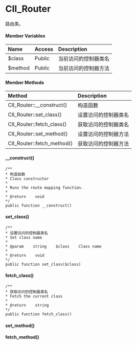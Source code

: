 # CII\_Router

路由类。

#### Member Variables

| Name | Access | Description |
| :--- | :--- | :--- |
| $class | Public | 当前访问的控制器类名 |
| $method | Public | 当前访问的控制器方法 |

#### Member Methods

| Method | Description |
| :--- | :--- |
| CII\_Router::\_\_construct\(\) | 构造函数 |
| CII\_Router::set\_class\(\) | 设置访问的控制器类名 |
| CII\_Router::fetch\_class\(\) | 获取访问的控制器类名 |
| CII\_Router::set\_method\(\) | 设置访问的控制器方法 |
| CII\_Router::fetch\_method\(\) | 获取访问的控制器方法 |

#### \_\_construct\(\)

```
/**
* 构造函数
* Class constructor
*
* Runs the route mapping function.
*
* @return    void
*/
public function __construct()
```

#### set\_class\(\)

```
/**
* 设置访问的控制器类名
* Set class name
*
* @param    string    $class    Class name
*
* @return    void
*/
public function set_class($class)
```

#### fetch\_class\(\)

```
/**
* 获取访问的控制器类名
* Fetch the current class
*
* @return    string
*/
public function fetch_class()
```

#### set\_method\(\)

#### fetch\_method\(\)



